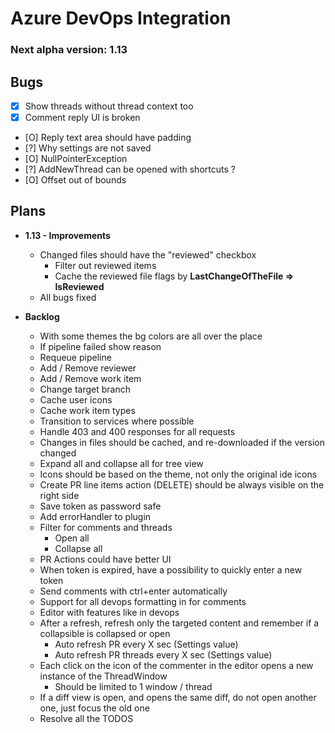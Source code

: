 # Azure DevOps Integration

### Next alpha version: 1.13

## Bugs
  * [X] Show threads without thread context too
  * [X] Comment reply UI is broken
  * [O] Reply text area should have padding
  * [?] Why settings are not saved
  * [O] NullPointerException
  * [?] AddNewThread can be opened with shortcuts ?
  * [O] Offset out of bounds

## Plans
  * **1.13 - Improvements**
    * Changed files should have the "reviewed" checkbox
      * Filter out reviewed items
      * Cache the reviewed file flags by **LastChangeOfTheFile => IsReviewed**
    * All bugs fixed


  * **Backlog** 
    * With some themes the bg colors are all over the place
    * If pipeline failed show reason
    * Requeue pipeline
    * Add / Remove reviewer
    * Add / Remove work item
    * Change target branch
    * Cache user icons
    * Cache work item types
    * Transition to services where possible
    * Handle 403 and 400 responses for all requests
    * Changes in files should be cached, and re-downloaded if the version changed
    * Expand all and collapse all for tree view
    * Icons should be based on the theme, not only the original ide icons
    * Create PR line items action (DELETE) should be always visible on the right side
    * Save token as password safe
    * Add errorHandler to plugin
    * Filter for comments and threads
      * Open all
      * Collapse all
    * PR Actions could have better UI
    * When token is expired, have a possibility to quickly enter a new token
    * Send comments with ctrl+enter automatically
    * Support for all devops formatting in for comments
    * Editor with features like in devops
    * After a refresh, refresh only the targeted content and remember if a collapsible is collapsed or open
        * Auto refresh PR every X sec (Settings value)
        * Auto refresh PR threads every X sec (Settings value)
    * Each click on the icon of the commenter in the editor opens a new instance of the ThreadWindow
        * Should be limited to 1 window / thread
    * If a diff view is open, and opens the same diff, do not open another one, just focus the old one
    * Resolve all the TODOS
  